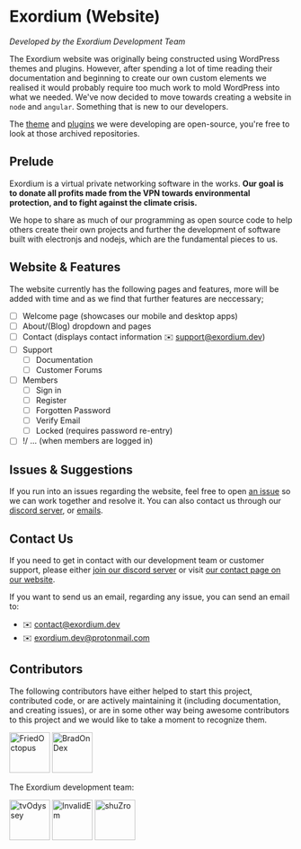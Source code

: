# Exordium (Website)

*Developed by the Exordium Development Team*

The Exordium website was originally being constructed using WordPress themes and plugins. However, after spending a lot of time reading their documentation and beginning to create our own custom elements we realised it would probably require too much work to mold WordPress into what we needed. We've now decided to move towards creating a website in `node` and `angular`. Something that is new to our developers.

The [theme](https://github.com/tvOdyssey/exordium-wp-theme) and [plugins](https://github.com/tvOdyssey/exordium-wp-core) we were developing are open-source, you're free to look at those archived repositories. 

## Prelude

Exordium is a virtual private networking software in the works. **Our goal is to donate all profits made from the VPN towards environmental protection, and to fight against the climate crisis.**

We hope to share as much of our programming as open source code to help others create their own projects and further the development of software built with electronjs and nodejs, which are the fundamental pieces to us.

## Website & Features

The website currently has the following pages and features, more will be added with time and as we find that further features are neccessary;

- [ ] Welcome page (showcases our mobile and desktop apps)
- [ ] About/(Blog) dropdown and pages
- [ ] Contact (displays contact information :envelope: support@exordium.dev)
- [ ] Support
    - [ ] Documentation
    - [ ] Customer Forums
- [ ] Members
    - [ ] Sign in
    - [ ] Register
    - [ ] Forgotten Password
    - [ ] Verify Email
    - [ ] Locked (requires password re-entry)
- [ ] !/ ... (when members are logged in)

## Issues & Suggestions

If you run into an issues regarding the website, feel free to open [an issue](https://github.com/exordium-dev/exordium-website/issues) so we can work together and resolve it. You can also contact us through our [discord server](https://discord.exordium.dev/), or [emails](mailto:contact@exordium.dev).

## Contact Us

If you need to get in contact with our development team or customer support, please either [join our discord server](https://discord.exordium.dev) or visit [our contact page on our website](https://exordium.dev/contact).

If you want to send us an email, regarding any issue, you can send an email to:
- :envelope: [contact@exordium.dev](mailto:contact@exordium.dev)
- :envelope: [exordium.dev@protonmail.com](mailto:exordium.dev@protonmail.com)

## Contributors

The following contributors have either helped to start this project, contributed code, or are actively maintaining it (including documentation, and creating issues), or are in some other way being awesome contributors to this project and we would like to take a moment to recognize them.

[<img src="https://github.com/FriedOctopus.png?size=72" alt="FriedOctopus" width="72">](https://github.com/FriedOctopus)
[<img src="https://github.com/BradOnDex.png?size=72" alt="BradOnDex" width="72">](https://github.com/BradOnDex)

The Exordium development team:

[<img src="https://github.com/tvOdyssey.png?size=72" alt="tvOdyssey" width="72">](https://github.com/tvOdyssey)
[<img src="https://github.com/InvalidEm.png?size=72" alt="InvalidEm" width="72">](https://github.com/InvalidEm)
[<img src="https://github.com/shuZro.png?size=72" alt="shuZro" width="72">](https://github.com/shuZro)
